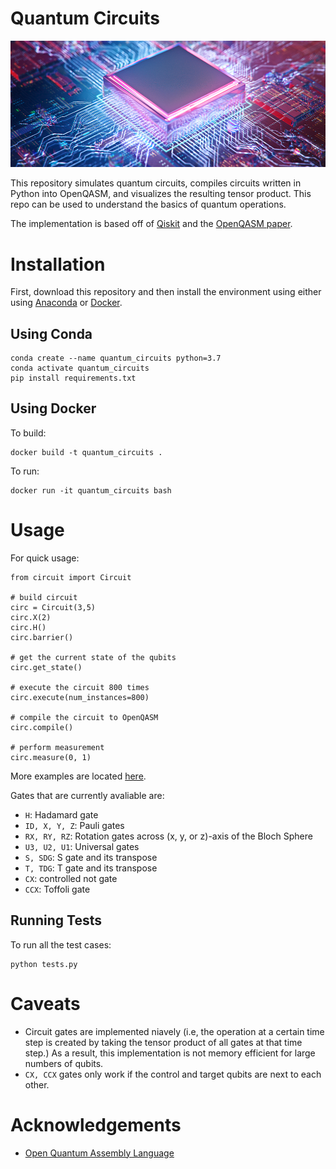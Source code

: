 # Quantum Circuits

![quantum](images/quantum_image.jpg)

This repository simulates quantum circuits, compiles circuits written in Python into OpenQASM, and visualizes the resulting tensor product. This repo can be used to understand the basics of quantum operations. 

The implementation is based off of [Qiskit](https://qiskit.org/) and the [OpenQASM paper](https://arxiv.org/pdf/1707.03429.pdf).

# Installation

First, download this repository and then install the environment using either using [Anaconda](https://anaconda.org/) or [Docker](https://www.docker.com/).

## Using Conda
```
conda create --name quantum_circuits python=3.7
conda activate quantum_circuits
pip install requirements.txt
```

## Using Docker

To build:
```
docker build -t quantum_circuits .
```

To run:
```
docker run -it quantum_circuits bash
```


# Usage

For quick usage:

```
from circuit import Circuit

# build circuit
circ = Circuit(3,5)
circ.X(2)
circ.H()
circ.barrier()

# get the current state of the qubits
circ.get_state()

# execute the circuit 800 times
circ.execute(num_instances=800)

# compile the circuit to OpenQASM
circ.compile()

# perform measurement
circ.measure(0, 1)
```

More examples are located [here](https://github.com/JinLi711/quantum_circuits/blob/master/quantum_circuits/examples.ipynb).


Gates that are currently avaliable are:
* `H`: Hadamard gate
* `ID, X, Y, Z`: Pauli gates
* `RX, RY, RZ`: Rotation gates across (x, y, or z)-axis of the Bloch Sphere
* `U3, U2, U1`: Universal gates
* `S, SDG`: S gate and its transpose
* `T, TDG`: T gate and its transpose
* `CX`: controlled not gate
* `CCX`: Toffoli gate



## Running Tests

To run all the test cases:

```
python tests.py
```

# Caveats
* Circuit gates are implemented niavely (i.e, the operation at a certain time step is created by taking the tensor product of all gates at that time step.) As a result, this implementation is not memory efficient for large numbers of qubits.
* `CX, CCX` gates only work if the control and target qubits are next to each other.



# Acknowledgements

* [Open Quantum Assembly Language](https://arxiv.org/pdf/1707.03429.pdf)
